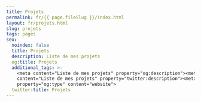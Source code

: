 ```yaml
---
title: Projets
permalink: fr/{{ page.fileSlug }}/index.html
layout: fr/projets.html
slug: projets
tags: pages
seo:
  noindex: false
  title: Projets
  description: Liste de mes projets
  og:title: Projets
  additional_tags: >-
    <meta content="Liste de mes projets" property="og:description"><meta
    content="Liste de mes projets" property="twitter:description"><meta
    property="og:type" content="website">
  twitter:title: Projets
---
```



